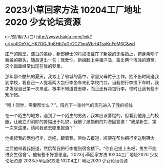 # 2023小草回家方法 10204工厂地址2020 少女论坛资源

👉/观/看/入/口/ http://www.baidu.com/link?url=o0OeYV_HK7OGJfp8Hb7uGrCC21npWbrt4TsxKnFeM6C&wd

庄严的殿堂，洁白的婚纱，新郎绅士的将戒指戴在了新娘的无名指上，俯身亲吻了新娘的额头，随后道出一句：我爱你。新娘脸上幸福洋溢，露出两个浅浅的酒窝。这个画面经常出现在我的梦里。

那年那个酷热的夏天，我考上了省城的高中，家里父母忙于工作，抽不出时间送我到学校，我自己一人提着两大包行李坐车来到学校门口，当我把行李提下车时，我才发现自己第一次来这，根本不知道要去哪，而且还有两包行李，顿时让我有些不知所措。

“喂！同学，需要帮忙么？”。阳光下一张帅气的面孔进入了我的视线

在一个陌生的地方，遇到了一个陌生的男孩，我本应该警惕的，但看到他身上的校服，让我立即消除的警惕出于礼貌，我屡了屡额前的刘海回答道：“我是新生，第一次来这里，请问我该去哪里报道？”

他提起我的两包行李，走吧，跟着我，带你去报道，顺便在帮你把行李送到宿舍。

之后他带着我报道，然后帮我把行李提到宿舍楼下。“你自己提上去吧，男生不能进女生宿舍”。他有些不好意思道。2023小草回家方法 10204工厂地址2020 少女论坛资源
2023小草回家方法 10204工厂地址2020 少女论坛资源
